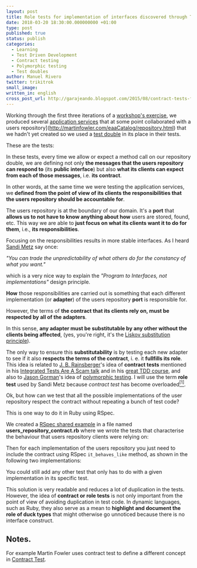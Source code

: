 ```yaml
---
layout: post
title: Role tests for implementation of interfaces discovered through TDD
date: 2018-03-20 18:30:00.000000000 +01:00
type: post
published: true
status: publish
categories:
  - Learning
  - Test Driven Development
  - Contract testing
  - Polymorphic testing
  - Test doubles
author: Manuel Rivero
twitter: trikitrok
small_image:
written_in: english
cross_post_url: http://garajeando.blogspot.com/2015/08/contract-tests-for-interfaces.html
---
```


Working through the first three iterations of a [workshop's exercise](https://github.com/aleasoluciones/pycones2014), we produced several [application services](http://gorodinski.com/blog/2012/04/14/services-in-domain-driven-design-ddd/) that at some point collaborated with a users repository](http://martinfowler.com/eaaCatalog/repository.html) that we hadn't yet created so we used a [test double](https://martinfowler.com/bliki/TestDouble.html) in its place in their tests.

These are the tests:

<script src="https://gist.github.com/trikitrok/5ecc37c07ea09664f052.js"></script>
<script src="https://gist.github.com/trikitrok/b509de86bd8674c8e8cd.js"></script>
<script src="https://gist.github.com/trikitrok/e2ad4df8bbf2c48ae57f.js"></script>

In these tests, every time we allow or expect a method call on our repository double,
we are defining not only **the messages that the users repository can respond to** (its **public interface**) but also **what its clients can expect from each of those messages**, i.e. **its contract**.

In other words, at the same time we were testing the application services, we **defined from the point of view of its clients the responsibilities that the users repository should be accountable for**.

The users repository is at the boundary of our domain. It's a **port** that **allows us to not have to know anything about how** users are stored, found, etc. This way we are able to **just focus on what its clients want it to do for them**, i.e., **its responsibilities**.

Focusing on the responsibilities results in more stable interfaces. As I heard [Sandi Metz](https://sandimetz.com/) say once:

*"You can trade the unpredictability of what others do for the constancy of what you want."*

which is a very nice way to explain the *"Program to Interfaces, not implementations"* design principle.

**How** those responsibilities are carried out is something that each different implementation (or **adapter**) of the users repository **port** is responsible for.

However, the terms of **the contract that its clients rely on, must be respected by all of the adapters**.

In this sense, **any adapter must be substitutable by any other without the clients being affected**, (yes, you're right, it's the [Liskov substitution principle](https://en.wikipedia.org/wiki/Liskov_substitution_principle)).

The only way to ensure this **substitutability** is by testing each new adapter to see if it also **respects the terms of the contract**, i. e. it **fullfills its role**. This idea is related to [J. B. Rainsberger](http://www.jbrains.ca/)'s idea of **contract tests** mentioned in his [Integrated Tests Are A Scam talk](https://vimeo.com/80533536) and in his [great TDD course](http://online-training.jbrains.ca/courses/wbitdd-01), and also to [Jason Gorman](http://codemanship.co.uk/parlezuml/blog/)'s idea of [polymorphic testing](http://codemanship.co.uk/parlezuml/blog/?postid=1183). I will use the term **role test** used by Sandi Metz because *contract test* has become overloaded<a href="#nota1"><sup>[1]</sup></a>.

Ok, but how can we test that all the possible implementations of the user repository respect the contract without repeating a bunch of test code?

This is one way to do it in Ruby using RSpec.

We created a [RSpec shared example](https://relishapp.com/rspec/rspec-core/v/3-10/docs/example-groups/shared-examples) in a file named **users_repository_contract.rb** where we wrote the tests that characterise the behaviour that users repository clients were relying on:

<script src="https://gist.github.com/trikitrok/b14aedb22379f9c3b1a1.js"></script>

Then for each implementation of the users repository you just need to include the contract using RSpec `it_behaves_like` method, as shown in the following two implementations:

<script src="https://gist.github.com/trikitrok/1cde4fe0d53e92d3253c.js"></script>
<script src="https://gist.github.com/trikitrok/18cddf72538835300826.js"></script>

You could still add any other test that only has to do with a given implementation in its specific test.

This solution is very readable and reduces a lot of duplication in the tests. However, the idea of **contract or role tests** is not only important from the point of view of avoiding duplication in test code. In dynamic languages, such as Ruby, they also serve as a mean to **highlight and document the role of duck types** that might otherwise go unnoticed because there is no interface construct.


<h2>Notes.</h2>

<a name="nota1"></a> For example Martin Fowler uses contract test to define a different concept in [Contract Test](https://martinfowler.com/bliki/ContractTest.html).

